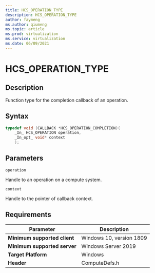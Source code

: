 ```yaml
---
title: HCS_OPERATION_TYPE
description: HCS_OPERATION_TYPE
author: faymeng
ms.author: qiumeng
ms.topic: article
ms.prod: virtualization
ms.service: virtualization
ms.date: 06/09/2021
---
```

# HCS_OPERATION_TYPE

## Description

Function type for the completion callback of an operation.

## Syntax

```cpp
typedef void (CALLBACK *HCS_OPERATION_COMPLETION)(
    _In_ HCS_OPERATION operation,
    _In_opt_ void* context
    );
```

## Parameters

`operation`

Handle to an operation on a compute system.

`context`

Handle to the pointer of callback context.

## Requirements

|Parameter|Description|
|---|---|
| **Minimum supported client** | Windows 10, version 1809 |
| **Minimum supported server** | Windows Server 2019 |
| **Target Platform** | Windows |
| **Header** | ComputeDefs.h |
